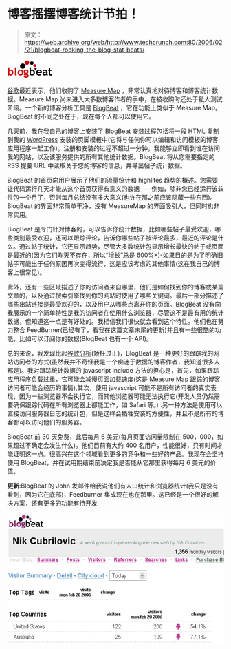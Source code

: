 # 博客摇摆博客统计节拍！

> 原文：<https://web.archive.org/web/http://www.techcrunch.com:80/2006/02/21/blogbeat-rocking-the-blog-stat-beats/>

![blogbeat](img/3b2a417c9ef42a09a3446fe660637569.png)

[谷歌](https://web.archive.org/web/20230217090009/http://www.google.com/)最近表示，他们收购了 [Measure Map](https://web.archive.org/web/20230217090009/http://www.measuremap.com/) ，非常认真地对待博客和博客统计数据。Measure Map 尚未进入大多数博客作者的手中，在被收购时还处于私人测试阶段。一个新的博客分析工具是 [BlogBeat](https://web.archive.org/web/20230217090009/http://www.blogbeat.net/) ，它在功能上类似于 Measure Map。BlogBeat 的不同之处在于，现在每个人都可以使用它。

几天前，我在我自己的博客上安装了 BlogBeat 安装过程包括将一段 HTML 复制到我的 [WordPress](https://web.archive.org/web/20230217090009/http://wordpress.org/) 安装的页脚模板中(它将与任何你可以编辑和访问模板的博客应用程序一起工作)。注册和安装的过程不超过一分钟，我能够立即看到谁在访问我的网站，以及该服务提供的所有其他统计数据。BlogBeat 将从您需要指定的 RSS 提要 URL 中读取关于您的博客的信息，并导出帖子统计数据。

BlogBeat 的首页向用户展示了他们的流量统计和 highlites 趋势的概述。您需要让代码运行几天才能从这个首页获得有意义的数据——例如，除非您已经运行该软件包一个月了，否则每月总结没有多大意义(也许在那之前应该隐藏一些东西)。BlogBeat 的界面非常简单干净，没有 MeasureMap 的界面吸引人，但同时也非常实用。

BlogBeat 是专门针对博客的，可以告诉你统计数据，比如哪些帖子最受欢迎，哪些类别最受欢迎，还可以跟踪评论，告诉你哪些帖子被评论最多，最近的评论是什么。通过帖子统计，它还显示趋势，尽管大多数统计包显示增长最快的帖子或页面是最近的(因为它们昨天不存在，所以“增长”总是 600%+)-如果目的是为了明确旧帖子可能出于任何原因再次变得流行，这是应该考虑的其他事情(这在我自己的博客上很常见)。

此外，还有一些区域描述了你的访问者来自哪里，他们是如何找到你的博客或某篇文章的，以及通过搜索引擎找到你的网站时使用了哪些关键词。最后一部分描述了哪些出站链接是最受欢迎的，以及用户从哪些点离开你的页面。BlogBeat 没有向我展示的一个简单特性是我的访问者在使用什么浏览器，尽管这不是最有用的统计数据，但知道这一点是有好处的。我相信我们很快就会看到这个特性。他们也在努力整合 FeedBurner(已经有了，看我在这篇文章末尾的更新)并且有一些很酷的功能，比如可以订阅你的数据(BlogBeat 也有一个 API)。

总的来说，我发现比起[谷歌分析](https://web.archive.org/web/20230217090009/http://google.com/analytics)(矫枉过正)，BlogBeat 是一种更好的跟踪我的网站访问者的方式(虽然我并不奇怪我是一个痴迷于数据的博客作者，我知道很多人都是)。我对跟踪统计数据的 javascript include 方法的担心是，首先，如果跟踪应用程序负载过重，它可能会减慢页面加载速度(这是 Measure Map 跟踪的博客访问者可能会经历的事情),其次，使用 javascript 可能不是所有访问者的真实表现，因为一些浏览器不会执行它，而其他浏览器可能无法执行它(开发人员仍然需要确保跟踪代码在所有浏览器上都能工作，如 Safari 等。) .另一种方法是使用可以直接访问服务器日志的统计包，但是这样会牺牲安装的方便性，并且不是所有的博客都可以访问他们的服务器。

BlogBeat 前 30 天免费，此后每月 6 美元(每月页面访问量限制在 500，000，如果超过不确定会发生什么)。他们目前有大约 400 名用户，性能很好，只有时间才能证明这一点。很高兴在这个领域看到更多的竞争和一些好的产品。我现在会坚持使用 BlogBeat，并在试用期结束前决定我是否能从它那里获得每月 6 美元的价值。

**更新**:BlogBeat 的 John 发邮件给我说他们有人口统计和浏览器统计(我只是没有看到，因为它在底部)，Feedburner 集成现在也在那里。这已经是一个很好的解决方案，还有更多的功能有待开发

![00011.JPG](img/fe92a8c3e34b2fdaa004dde69be0b808.png)
